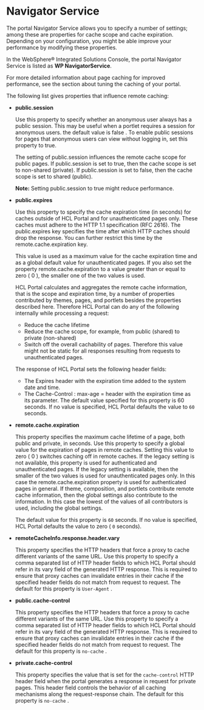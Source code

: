 # Navigator Service

The portal Navigator Service allows you to specify a number of settings; among these are properties for cache scope and cache expiration. Depending on your configuration, you might be able improve your performance by modifying these properties.

In the WebSphere® Integrated Solutions Console, the portal Navigator Service is listed as **WP NavigatorService**.

For more detailed information about page caching for improved performance, see the section about tuning the caching of your portal.

The following list gives properties that influence remote caching:

-   **public.session**

    Use this property to specify whether an anonymous user always has a public session. This may be useful when a portlet requires a session for anonymous users. the default value is false . To enable public sessions for pages that anonymous users can view without logging in, set this property to true.

    The setting of public.session influences the remote cache scope for public pages. If public.session is set to true, then the cache scope is set to non-shared \(private\). If public.session is set to false, then the cache scope is set to shared \(public\).

    **Note:** Setting public.session to true might reduce performance.

-   **public.expires**

    Use this property to specify the cache expiration time \(in seconds\) for caches outside of HCL Portal and for unauthenticated pages only. These caches must adhere to the HTTP 1.1 specification \(RFC 2616\). The public.expires key specifies the time after which HTTP caches should drop the response. You can further restrict this time by the remote.cache.expiration key.

    This value is used as a maximum value for the cache expiration time and as a global default value for unauthenticated pages. If you also set the property remote.cache.expiration to a value greater than or equal to zero \( 0 \), the smaller one of the two values is used.

    HCL Portal calculates and aggregates the remote cache information, that is the scope and expiration time, by a number of properties contributed by themes, pages, and portlets besides the properties described here. Therefore HCL Portal can do any of the following internally while processing a request:

    -   Reduce the cache lifetime
    -   Reduce the cache scope, for example, from public \(shared\) to private \(non-shared\)
    -   Switch off the overall cachability of pages.
    Therefore this value might not be static for all responses resulting from requests to unauthenticated pages.

    The response of HCL Portal sets the following header fields:

    -   The Expires header with the expiration time added to the system date and time.
    -   The Cache-Control : max-age = header with the expiration time as its parameter.
    The default value specified for this property is 60 seconds. If no value is specified, HCL Portal defaults the value to `60` seconds.

-   **remote.cache.expiration**

    This property specifies the maximum cache lifetime of a page, both public and private, in seconds. Use this property to specify a global value for the expiration of pages in remote caches. Setting this value to zero \( 0 \) switches caching off in remote caches. If the legacy setting is not available, this property is used for authenticated and unauthenticated pages. If the legacy setting is available, then the smaller of the two values is used for unauthenticated pages only. In this case the remote.cache.expiration property is used for authenticated pages in general. If theme, composition, and portlets contribute remote cache information, then the global settings also contribute to the information. In this case the lowest of the values of all contributors is used, including the global settings.

    The default value for this property is `60` seconds. If no value is specified, HCL Portal defaults the value to zero \( `0` seconds\).

-   **remoteCacheInfo.response.header.vary**

    This property specifies the HTTP headers that force a proxy to cache different variants of the same URL. Use this property to specify a comma separated list of HTTP header fields to which HCL Portal should refer in its vary field of the generated HTTP response. This is required to ensure that proxy caches can invalidate entries in their cache if the specified header fields do not match from request to request. The default for this property is `User-Agent` .

-   **public.cache-control**

    This property specifies the HTTP headers that force a proxy to cache different variants of the same URL. Use this property to specify a comma separated list of HTTP header fields to which HCL Portal should refer in its vary field of the generated HTTP response. This is required to ensure that proxy caches can invalidate entries in their cache if the specified header fields do not match from request to request. The default for this property is `no-cache` .

-   **private.cache-control**

    This property specifies the value that is set for the `cache-control` HTTP header field when the portal generates a response in request for private pages. This header field controls the behavior of all caching mechanisms along the request-response chain. The default for this property is `no-cache` .



